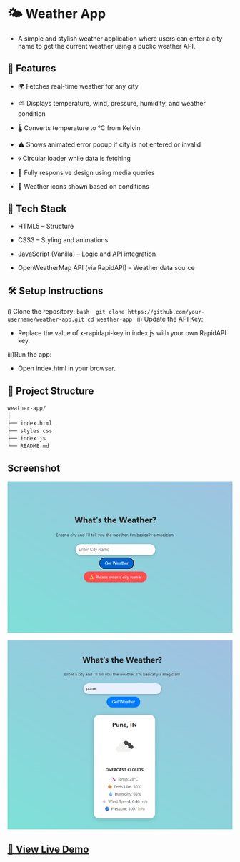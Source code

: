 # 🌤️ Weather App

- A simple and stylish weather application where users can enter a city name to get the current weather using a public weather API.

## 📌 Features

- 🌍 Fetches real-time weather for any city

- ⛅ Displays temperature, wind, pressure, humidity, and weather condition

- 🌡️ Converts temperature to °C from Kelvin

- ⚠️ Shows animated error popup if city is not entered or invalid

- 🌀 Circular loader while data is fetching

- 📱 Fully responsive design using media queries

- 🌈 Weather icons shown based on conditions

## 🚀 Tech Stack

- HTML5 – Structure

- CSS3 – Styling and animations

- JavaScript (Vanilla) – Logic and API integration

- OpenWeatherMap API (via RapidAPI) – Weather data source

## 🛠️ Setup Instructions

i) Clone the repository:
`bash 
    git clone https://github.com/your-username/weather-app.git
    cd weather-app
    `
ii) Update the API Key:

- Replace the value of x-rapidapi-key in index.js with your own RapidAPI key.

iii)Run the app:

- Open index.html in your browser.

## 📁 Project Structure

```bash
weather-app/
│
├── index.html
├── styles.css
├── index.js
└── README.md

```

## Screenshot

![Weather App](./screenshot/image.png)

![Weather App](./screenshot/image1.png)

## [🚀 View Live Demo]()
